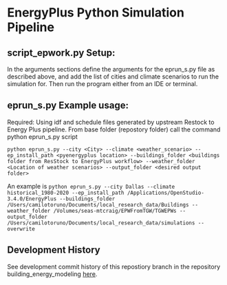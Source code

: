 # EnergyPlus Python Simulation Pipeline

## script_epwork.py Setup:
In the arguments sections define the arguments for the eprun_s.py file as described above, and add the list of cities and climate scenarios to run the simulation for. Then run the program either from an IDE or terminal. 

## eprun_s.py Example usage: 

Required: Using idf and schedule files generated by upstream Restock to Energy Plus pipeline. 
From base folder (repostory folder) call the command python eprun_s.py script 

```python eprun_s.py --city <City> --climate <weather_scenario> --ep_install_path <pyenergyplus location> --buildings_folder <buildings folder from ResStock to EnergyPlus workflow> --weather_folder <Location of weather scenarios> --output_folder <desired output folder>```

An example is ```python eprun_s.py --city Dallas --climate historical_1980-2020 --ep_install_path /Applications/OpenStudio-3.4.0/EnergyPlus --buildings_folder /Users/camilotoruno/Documents/local_research_data/Buildings --weather_folder /Volumes/seas-mtcraig/EPWFromTGW/TGWEPWs --output_folder /Users/camilotoruno/Documents/local_research_data/simulations --overwrite```

## Development History
See development commit history of this repostiory branch in the repository building_energy_modeling
[here](https://github.com/camilotoruno/EnergyPlus-Python).
